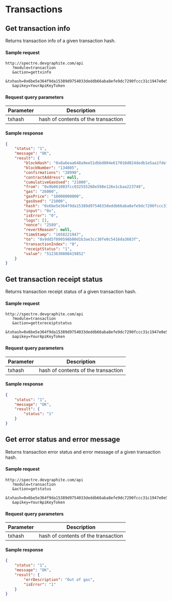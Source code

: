 Transactions
=====================================

Get transaction info
-------------

Returns transaction info of a given transaction hash.

#### Sample request

```
http://spectre.devgraphite.com/api
   ?module=transaction
   &action=gettxinfo
   &txhash=0x6be5e364f9da15389d9754033deddb66aba8efe9dc7290fccc31c1947e0e5a90
   &apikey=YourApiKeyToken
```

#### Request query parameters

| Parameter | Description |
| --------- | ----------- |
| txhash | hash of contents of the transaction |

#### Sample response

``` json
{
    "status": "1",
    "message": "OK",
    "result": {
        "blockHash": "0x8a6eaa648a9ee51dbbd804e617010d024dedb1e5aa1fdef1cb1c15ca0f8cabea",
        "blockNumber": "134805",
        "confirmations": "28998",
        "contractAddress": null,
        "cumulativeGasUsed": "21000",
        "from": "0x9b061003fcc032555268e598e126e1cbaa223748",
        "gas": "26000",
        "gasPrice": "18000000000",
        "gasUsed": "21000",
        "hash": "0x6be5e364f9da15389d9754033deddb66aba8efe9dc7290fccc31c1947e0e5a90",
        "input": "0x",
        "isError": "0",
        "logs": [],
        "nonce": "2589",
        "revertReason": null,
        "timeStamp": "1658221947",
        "to": "0x9dd5f099598b00d1b3ae3cc30fe0c5416da3683f",
        "transactionIndex": "0",
        "receiptStatus": "1",
        "value": "5123630808419852"
    }
}
```

Get transaction receipt status
-------------

Returns transaction receipt status of a given transaction hash.

#### Sample request

```
http://spectre.devgraphite.com/api
   ?module=transaction
   &action=gettxreceiptstatus
   &txhash=0x6be5e364f9da15389d9754033deddb66aba8efe9dc7290fccc31c1947e0e5a90
   &apikey=YourApiKeyToken
```

#### Request query parameters

| Parameter | Description |
| --------- | ----------- |
| txhash | hash of contents of the transaction |

#### Sample response

``` json
{
    "status": "1",
    "message": "OK",
    "result": {
        "status": "1"
    }
}
```

Get error status and error message
-------------

Returns transaction error status and error message of a given transaction hash.

#### Sample request

```
http://spectre.devgraphite.com/api
   ?module=transaction
   &action=getstatus
   &txhash=0x6be5e364f9da15389d9754033deddb66aba8efe9dc7290fccc31c1947e0e5a90
   &apikey=YourApiKeyToken
```

#### Request query parameters

| Parameter | Description |
| --------- | ----------- |
| txhash | hash of contents of the transaction |

#### Sample response

``` json
{
    "status": "1",
    "message": "OK",
    "result": {
        "errDescription": "Out of gas",
        "isError": "1"
    }
}
```
